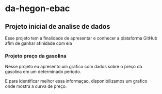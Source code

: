 # da-hegon-ebac

## Projeto inicial de analise de dados

Esse projeto tem a finalidade de apresentar e conhecer a plataforma GitHub afim de ganhar afinidade com ela

### Projeto preço da gasolina

Nesse projeto eu apresento um grafico com dados sobre o preço da gasolina em um determinado periodo.

E para identificar melhor essa informaçao, disponibilizamos um grafico onde mostra a curva de preço.
